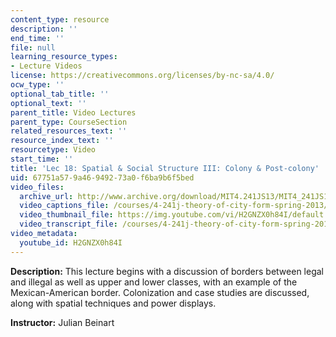 ```yaml
---
content_type: resource
description: ''
end_time: ''
file: null
learning_resource_types:
- Lecture Videos
license: https://creativecommons.org/licenses/by-nc-sa/4.0/
ocw_type: ''
optional_tab_title: ''
optional_text: ''
parent_title: Video Lectures
parent_type: CourseSection
related_resources_text: ''
resource_index_text: ''
resourcetype: Video
start_time: ''
title: 'Lec 18: Spatial & Social Structure III: Colony & Post-colony'
uid: 67751a57-9a46-9492-73a0-f6ba9b6f5bed
video_files:
  archive_url: http://www.archive.org/download/MIT4.241JS13/MIT4_241JS13_lec18_300k.mp4
  video_captions_file: /courses/4-241j-theory-of-city-form-spring-2013/cb8b7642a19a507bb425ff979330975e_H2GNZX0h84I.vtt
  video_thumbnail_file: https://img.youtube.com/vi/H2GNZX0h84I/default.jpg
  video_transcript_file: /courses/4-241j-theory-of-city-form-spring-2013/8ddabae8a0747b462767e47fe1804854_H2GNZX0h84I.pdf
video_metadata:
  youtube_id: H2GNZX0h84I
---
```


**Description:** This lecture begins with a discussion of borders between legal and illegal as well as upper and lower classes, with an example of the Mexican-American border. Colonization and case studies are discussed, along with spatial techniques and power displays.

**Instructor:** Julian Beinart

